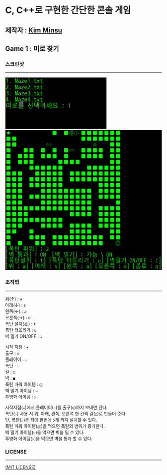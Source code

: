 C, C++로 구현한 간단한 콘솔 게임
================================
제작자 :  [Kim Minsu](https://github.com/alstn2468)
--------------------------------
## Game 1 : 미로 찾기

### 스크린샷
- - -
![Maze Game](images/Maze_1.png)
![Maze Game](images/Maze_2.png)


### 조작법
- - -
위(↑) : `w` <br/>
아래(↓) : `s` <br/>
왼쪽(←) : `a` <br/>
오른쪽(→) : `d` <br/>
폭탄 설치(♨) : `t` <br/>
폭탄 터뜨리기 : `u` <br/>
벽 밀기 ON/OFF : `i` <br/>


시작 지점 : `★` <br/>
출구 : `◎` <br/>
플레이어 : `☆` <br/>
폭탄 : `♨` <br/>
길 : `□` <br/>
벽 : `■` <br/>
폭탄 파워 아이템 : `ⓟ` <br/>
벽 밀기 아이템 : `⇔` <br/>
투명화 아이템 : `▷` <br/>


시작지점(`★`)에서 플레이어(`☆`)를 출구(`◎`)까지 보내면 된다.<br/>
폭탄(`♨`) 사용 시 위, 아래, 왼쪽, 오른쪽 한 칸씩 길(`□`)로 만들어 준다.<br/>
단, 폭탄(`♨`)은 최대 한번에 `5`개 까지 설치할 수 있다.<br/>
폭탄 파워 아이템(`ⓟ`)을 먹으면 폭탄의 범위가 증가한다.<br/>
벽 밀기 아이템(`⇔`)을 먹으면 벽을 밀 수 있다.<br/>
투명화 아이템(`▷`)을 먹으면 벽을 통과 할 수 있다. <br/>


### LICENSE
- - -
[(MIT LICENSE)](LICENSE)
